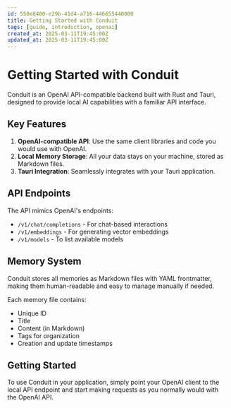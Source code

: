 ```yaml
---
id: 550e8400-e29b-41d4-a716-446655440000
title: Getting Started with Conduit
tags: [guide, introduction, openai]
created_at: 2025-03-11T19:45:00Z
updated_at: 2025-03-11T19:45:00Z
---
```


# Getting Started with Conduit

Conduit is an OpenAI API-compatible backend built with Rust and Tauri, designed to provide local AI capabilities with a familiar API interface.

## Key Features

1. **OpenAI-compatible API**: Use the same client libraries and code you would use with OpenAI.
2. **Local Memory Storage**: All your data stays on your machine, stored as Markdown files.
3. **Tauri Integration**: Seamlessly integrates with your Tauri application.

## API Endpoints

The API mimics OpenAI's endpoints:

- `/v1/chat/completions` - For chat-based interactions
- `/v1/embeddings` - For generating vector embeddings
- `/v1/models` - To list available models

## Memory System

Conduit stores all memories as Markdown files with YAML frontmatter, making them human-readable and easy to manage manually if needed.

Each memory file contains:
- Unique ID
- Title
- Content (in Markdown)
- Tags for organization
- Creation and update timestamps

## Getting Started

To use Conduit in your application, simply point your OpenAI client to the local API endpoint and start making requests as you normally would with the OpenAI API.
